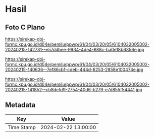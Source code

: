 # Hasil

## Foto C Plano

https://sirekap-obj-formc.kpu.go.id/d04e/pemilu/ppwp/61/04/03/20/05/6104032005002-20240215-142731--e57ddbee-9934-4de4-888c-ba0e18b6356e.jpg

https://sirekap-obj-formc.kpu.go.id/d04e/pemilu/ppwp/61/04/03/20/05/6104032005002-20240215-140636--7ef86cb1-cdeb-444d-8253-2858e100474e.jpg

https://sirekap-obj-formc.kpu.go.id/d04e/pemilu/ppwp/61/04/03/20/05/6104032005002-20240215-141852--cb8defd9-2754-40d6-b279-e7d855f54441.jpg


## Metadata

| Key        | Value               |
| ---------- | ------------------- |
| Time Stamp | 2024-02-22 13:00:00 |



